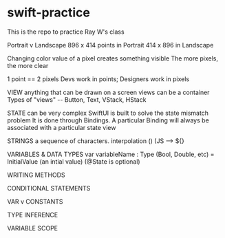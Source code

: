 # swift-practice

This is the repo to practice Ray W's class


Portrait v Landscape
896 x 414 points in Portrait
414 x 896 in Landscape 

Changing color value of a pixel creates something visible
The more pixels, the more clear

1 point == 2 pixels
Devs work in points; Designers work in pixels

VIEW
anything that can be drawn on a screen
views can be a container
Types of "views" -- Button, Text, VStack, HStack

STATE 
can be very complex
SwiftUI is built to solve the state mismatch problem
It is done through Bindings. A particular Binding will always be associated with a particular state view

STRINGS
a sequence of characters.  interpolation \() (JS --> ${}  

VARIABLES & DATA TYPES
var variableName : Type (Bool, Double, etc) = InitialValue (an intial value) (@State is optional)

WRITING METHODS


CONDITIONAL STATEMENTS

VAR v CONSTANTS

TYPE INFERENCE

VARIABLE SCOPE
